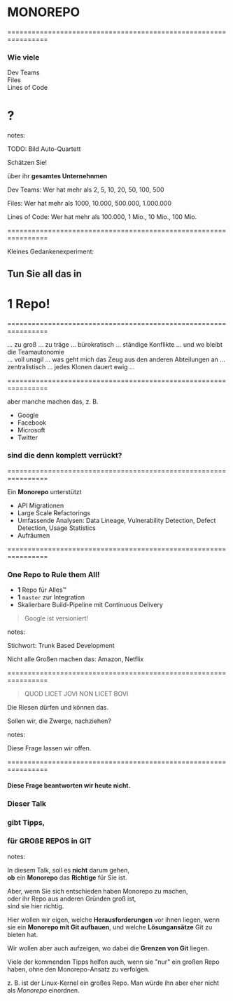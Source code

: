 # MONOREPO


================================================================


### Wie viele
 
Dev Teams   
Files  
Lines of Code  
# **?**

notes:

TODO: Bild Auto-Quartett

Schätzen Sie!

über ihr **gesamtes Unternehnmen**

Dev Teams: Wer hat mehr als 2, 5, 10, 20, 50, 100, 500 

Files: Wer hat mehr als 1000, 10.000, 500.000, 1.000.000

Lines of Code: Wer hat mehr als 100.000, 1 Mio., 10 Mio., 100 Mio. 


================================================================


Kleines Gedankenexperiment:

## Tun Sie all das in
# **1 Repo**!



================================================================


... zu groß 
... zu träge 
... bürokratisch
... ständige Konflikte 
... und wo bleibt die Teamautonomie   
... voll unagil
... was geht mich das Zeug aus den anderen Abteilungen an
... zentralistisch
... jedes Klonen dauert ewig
...


================================================================


aber manche machen das, z. B.

 * Google
 * Facebook
 * Microsoft
 * Twitter

### sind die denn komplett verrückt?


================================================================


Ein **Monorepo** unterstützt

 * API Migrationen
 * Large Scale Refactorings
 * Umfassende Analysen: Data Lineage, Vulnerability Detection, Defect Detection, Usage Statistics
 * Aufräumen


================================================================


### One Repo to Rule them All!

 * **1** Repo für Alles™
 * **1** `master` zur Integration
 * Skalierbare Build-Pipeline mit Continuous Delivery 

> Google ist versioniert!

notes:

Stichwort: Trunk Based Development

Nicht alle Großen machen das: Amazon, Netflix


================================================================



> QUOD LICET JOVI
> NON LICET BOVI


Die Riesen dürfen und können das. 

Sollen wir, die Zwerge, nachziehen?

notes:

Diese Frage lassen wir offen.


================================================================

#### Diese Frage beantworten wir heute nicht. 
### Dieser Talk  
### gibt Tipps,
### für GROßE REPOS in GIT


notes:

In diesem Talk, soll es **nicht** darum gehen,  
**ob** ein **Monorepo** das **Richtige** für Sie ist.

Aber, wenn Sie sich entschieden haben Monorepo zu machen,  
oder ihr Repo aus anderen Gründen groß ist,  
sind sie hier richtig.

Hier wollen wir eigen, welche **Herausforderungen** vor ihnen liegen, wenn sie ein **Monorepo mit Git aufbauen**, und welche **Lösungansätze** Git zu bieten hat. 

Wir wollen aber auch aufzeigen, wo dabei die **Grenzen von Git** liegen.

Viele der kommenden Tipps helfen auch, wenn sie "nur" ein großen Repo haben, ohne den Monorepo-Ansatz zu verfolgen.

z. B. ist der Linux-Kernel ein großes Repo. Man würde ihn aber eher nicht als *Monorepo* einordnen.


